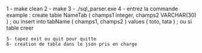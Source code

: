 
1 - make clean
2 - make 
3 - ./sql_parser.exe
4 - entrez la commande
    example :
    create table NameTab ( champs1 integer, champs2 VARCHAR(30) ) ;
    ou
    insert into tabName ( champs1, champs2 ) values ( toto, tata ) ;
    ou si table creer

    5- tapez exit ou quit pour quitte 
    6- creation de table dans le json pris en charge
